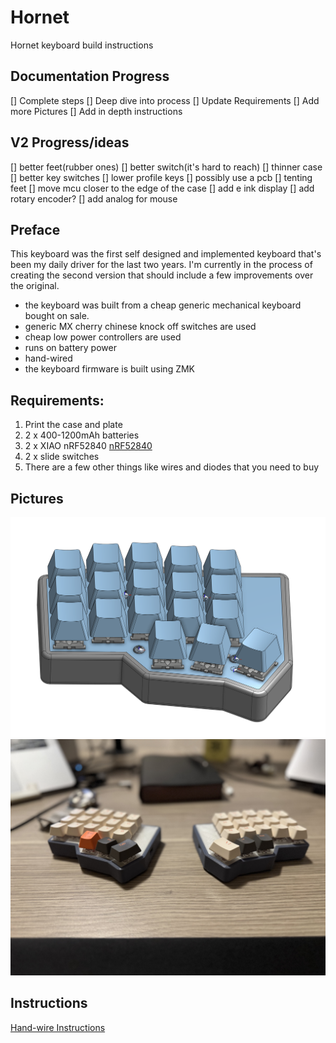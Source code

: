 # Hornet
Hornet keyboard build instructions

## Documentation Progress
[] Complete steps 
[] Deep dive into process
[] Update Requirements
[] Add more Pictures
[] Add in depth instructions

## V2 Progress/ideas
[] better feet(rubber ones)
[] better switch(it's hard to reach)
[] thinner case
[] better key switches
[] lower profile keys
[] possibly use a pcb
[] tenting feet
[] move mcu closer to the edge of the case
[] add e ink display
[] add rotary encoder?
[] add analog for mouse

## Preface
This keyboard was the first self designed and implemented keyboard that's been my daily driver for the last two years. I'm currently in the process of creating the second version that should include a few improvements over the original. 

- the keyboard was built from a cheap generic mechanical keyboard bought on sale.
- generic MX cherry chinese knock off switches are used
- cheap low power controllers are used
- runs on battery power 
- hand-wired
- the keyboard firmware is built using ZMK

## Requirements:
1. Print the case and plate
2. 2 x 400-1200mAh batteries
3. 2 x XIAO nRF52840
[nRF52840](https://www.google.com/search?q=seeeduino%20nrf52840&oq=seeduino%20nrf&sourceid=chrome&ie=UTF-8)
4. 2 x slide switches
5. There are a few other things like wires and diodes that you need to buy

## Pictures
<img src="public/1.png" alt="" width="800">
<img src="public/2.jpeg" alt="" width="800">

## Instructions
[Hand-wire Instructions](https://johannes-jansson.github.io/projects/2018/07/23/hand-wiring-lets-split.html)
